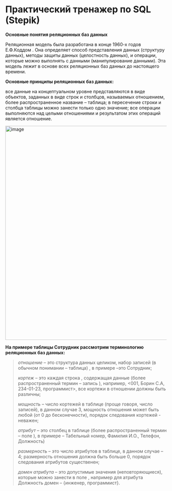 # Практический тренажер по SQL (Stepik)
**Основные понятия реляционных баз данных**

Реляционная модель была разработана в конце 1960-х годов Е.Ф.Коддом . Она определяет способ представления данных (структуру данных), методы защиты данных (целостность данных), и операции, которые можно выполнять с данными (манипулирование данными). Эта модель лежит в основе всех реляционных баз данных до настоящего времени.

**Основные принципы реляционных баз данных:**

все данные на концептуальном уровне представляются в виде объектов, заданных в виде строк и столбцов, называемых отношением, более распространенное название – таблица;
в пересечение строки и столбца таблицы можно занести только одно значение;
все операции выполняются над целыми отношениями и результатом этих операций является отношение.


<img width="669" alt="image" src="https://github.com/retskb/Konspect_Stepik_SQL/assets/133738750/b3e028c7-4eae-4c24-8032-9acd7bb96875">

**На примере таблицы Сотрудник рассмотрим терминологию реляционных баз данных:**

> _отношение_  – это структура данных целиком, набор записей (в обычном понимании – таблица) , в  примере –это Сотрудник;
> 
> _кортеж_ – это каждая строка , содержащая данные (более распространенный термин – запись ), например, <001, Борин С.А, 234-01-23, программист>, все кортежи в отношении должны быть различны;
> 
> _мощность_ – число кортежей в таблице (проще говоря, число записей), в данном случае 3, мощность отношения может быть любой (от 0 до бесконечности), порядок следования кортежей - неважен;
> 
> _атрибут_ – это столбец в таблице (более распространенный термин – поле ), в примере – Табельный номер, Фамилия И.О., Телефон, Должность) 
> 
> _размерность_ – это число атрибутов в таблице, в данном случае – 4;
> размерность отношения должна быть больше 0, порядок следования атрибутов существенен;
> 
> _домен атрибута_ – это допустимые значения (неповторяющиеся), которые можно занести в поле , например для атрибута Должность домен – {инженер, программист}.
